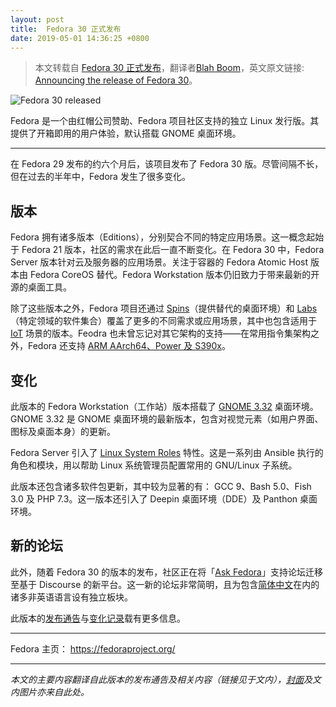 ```yaml
---
layout: post
title:  Fedora 30 正式发布
date: 2019-05-01 14:36:25 +0800
---
```


> 本文转载自 [Fedora 30 正式发布](https://openingsource.org/6567/)，翻译者[Blah Boom](https://openingsource.org/author/blah/)，英文原文链接: [Announcing the release of Fedora 30](https://fedoramagazine.org/announcing-fedora-30/)。

![Fedora 30 released](https://fedoramagazine.org/wp-content/uploads/2019/04/fedora30-816x345.jpg)

Fedora 是一个由红帽公司赞助、Fedora 项目社区支持的独立 Linux 发行版。其提供了开箱即用的用户体验，默认搭载 GNOME 桌面环境。

---

在 Fedora 29 发布的约六个月后，该项目发布了 Fedora 30 版。尽管间隔不长，但在过去的半年中，Fedora 发生了很多变化。

## 版本

Fedora 拥有诸多版本（Editions），分别契合不同的特定应用场景。这一概念起始于 Fedora 21 版本，社区的需求在此后一直不断变化。在 Fedora 30 中，Fedora Server 版本针对云及服务器的应用场景。关注于容器的 Fedora Atomic Host 版本由 Fedora CoreOS 替代。Fedora Workstation 版本仍旧致力于带来最新的开源的桌面工具。

除了这些版本之外，Fedora 项目还通过 [Spins](https://spins.fedoraproject.org/)（提供替代的桌面环境）和 [Labs](https://labs.fedoraproject.org/)（特定领域的软件集合）覆盖了更多的不同需求或应用场景，其中也包含适用于 [IoT](https://iot.fedoraproject.org/) 场景的版本。Feodra 也未曾忘记对其它架构的支持——在常用指令集架构之外，Fedora 还支持 [ARM AArch64、Power 及 S390x](https://alt.fedoraproject.org/alt/)。

## 变化

此版本的 Fedora Workstation（工作站）版本搭载了 [GNOME 3.32](https://help.gnome.org/misc/release-notes/3.32/) 桌面环境。GNOME 3.32 是 GNOME 桌面环境的最新版本，包含对视觉元素（如用户界面、图标及桌面本身）的更新。

Fedora Server 引入了 [Linux System Roles](https://linux-system-roles.github.io/) 特性。这是一系列由 Ansible 执行的角色和模块，用以帮助 Linux 系统管理员配置常用的 GNU/Linux 子系统。

此版本还包含诸多软件包更新，其中较为显著的有： GCC 9、Bash 5.0、Fish 3.0 及 PHP 7.3。这一版本还引入了 Deepin 桌面环境（DDE）及 Panthon 桌面环境。

## 新的论坛

此外，随着 Fedora 30 的版本的发布，社区正在将「[Ask Fedora](http://ask.fedoraproject.org/)」支持论坛迁移至基于 Discourse 的新平台。这一新的论坛非常简明，且为包含[简体中文](https://ask.fedoraproject.org/c/Simplified-Chinese)在内的诸多非英语语言设有独立板块。



此版本的[发布通告](https://fedoramagazine.org/announcing-fedora-30/)与[变化记录](https://fedoraproject.org/wiki/Releases/30/ChangeSet)载有更多信息。

---

Fedora 主页：
<a href="https://fedoraproject.org/">https://fedoraproject.org/</a>

---

*本文的主要内容翻译自此版本的发布通告及相关内容（链接见于文内），[封面](https://fedoramagazine.org/wp-content/uploads/2019/04/fedora30-1024x433.jpg)及文内图片亦来自此处。*

